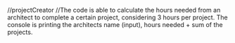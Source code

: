 //projectCreator
//The code is able to calculate the hours needed from an architect to complete a certain project, considering 3 hours per project. The console is printing the architects name (input), hours needed + sum of the projects.
